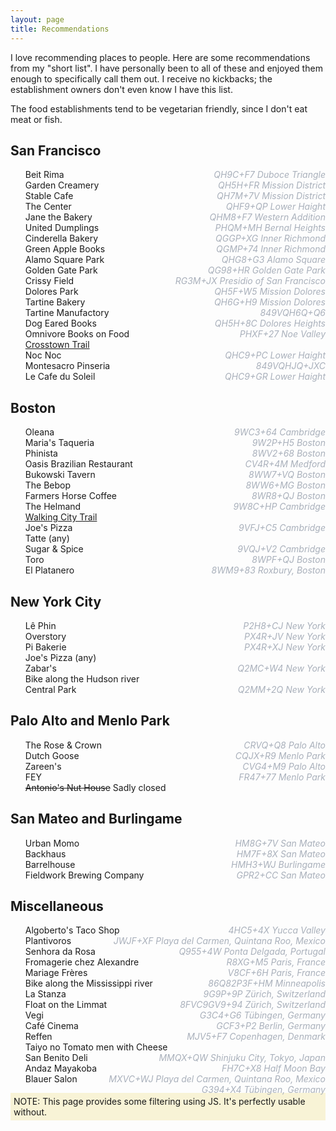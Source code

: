 ```yaml
---
layout: page
title: Recommendations
---
```


<style>
ul { list-style-type: none; }
#filters a { padding-right: 5px; }
</style>

I love recommending places to people. Here are some recommendations from my "short list". I have personally been to all
of these and enjoyed them enough to specifically call them out. I receive no kickbacks; the establishment owners don't
even know I have this list.

The food establishments tend to be vegetarian friendly, since I don't eat meat or fish.

<div id="filters"></div>

<div id="recs">
    <div class="city:sf area:sfbay">
        <h2>San Francisco</h2>
        <ul>
            <li class="food" data-location="QH9C+F7 Duboce Triangle">Beit Rima</li>
            <li class="food" data-location="QH5H+FR Mission District">Garden Creamery</li>
            <li class="food" data-location="QH7M+7V Mission District">Stable Cafe</li>
            <li class="tea vibes" data-location="QHF9+QP Lower Haight">The Center</li>
            <li class="food bread" data-location="QHM8+F7 Western Addition">Jane the Bakery</li>
            <li class="food" data-location="PHQM+MH Bernal Heights">United Dumplings</li>
            <li class="food" data-location="QGGP+XG Inner Richmond">Cinderella Bakery</li>
            <li class="books" data-location="QGMP+74 Inner Richmond">Green Apple Books</li>
            <li class="park" data-location="QHG8+G3 Alamo Square">Alamo Square Park</li>
            <li class="park" data-location="QG98+HR Golden Gate Park">Golden Gate Park</li>
            <li class="park" data-location="RG3M+JX Presidio of San Francisco">Crissy Field</li>
            <li class="park" data-location="QH5F+W5 Mission Dolores">Dolores Park</li>
            <li class="food bread" data-location="QH6G+H9 Mission Dolores">Tartine Bakery</li>
            <li class="food bread" data-location="849VQH6Q+Q6">Tartine Manufactory</li>
            <li class="books" data-location="QH5H+8C Dolores Heights">Dog Eared Books</li>
            <li class="books" data-location="PHXF+27 Noe Valley">Omnivore Books on Food</li>
            <li class="activity"><a href="https://crosstowntrail.org/">Crosstown Trail</a></li>
            <li class="drinks" data-location="QHC9+PC Lower Haight">Noc Noc</li>
            <li class="food" data-location="849VQHJQ+JXC">Montesacro Pinseria</li>
            <li class="food" data-location="QHC9+GR Lower Haight">Le Cafe du Soleil</li>
        </ul>
    </div>
    <div class="city:boston">
        <h2>Boston</h2>
        <ul>
            <li class="food" data-location="9WC3+64 Cambridge">Oleana</li>
            <li class="food" data-location="9W2P+H5 Boston">Maria's Taqueria</li>
            <li class="food" data-location="8WV2+68 Boston">Phinista</li>
            <li class="food" data-location="CV4R+4M Medford">Oasis Brazilian Restaurant</li>
            <li class="drinks" data-location="8WW7+VQ Boston">Bukowski Tavern</li>
            <li class="drinks" data-location="8WW6+MG Boston">The Bebop</li>
            <li class="coffee" data-location="8WR8+QJ Boston">Farmers Horse Coffee</li>
            <li class="food" data-location="9W8C+HP Cambridge">The Helmand</li>
            <li class="activity"><a href="https://www.bostontrails.org/">Walking City Trail</a></li>
            <li class="food" data-location="9VFJ+C5 Cambridge">Joe's Pizza</li>
            <li class="food coffee">Tatte (any)</li>
            <li class="food" data-location="9VQJ+V2 Cambridge">Sugar &amp; Spice</li>
            <li class="food drinks" data-location="8WPF+QJ Boston">Toro</li>
            <li class="market" data-location="8WM9+83 Roxbury, Boston">El Platanero</li>
        </ul>
    </div>
    <div class="city:nyc">
        <h2>New York City</h2>
        <ul>
            <li class="coffee" data-location="P2H8+CJ New York">Lê Phin</li>
            <li class="drinks" data-location="PX4R+JV New York">Overstory</li>
            <li class="food coffee" data-location="PX4R+XJ New York">Pi Bakerie</li>
            <li class="food">Joe's Pizza (any)</li>
            <li class="food market" data-location="Q2MC+W4 New York">Zabar's</li>
            <li class="activity">Bike along the Hudson river</li>
            <li class="park" data-location="Q2MM+2Q New York">Central Park</li>
        </ul>
    </div>
    <div class="city:palo-alto area:sfbay">
        <h2>Palo Alto and Menlo Park</h2>
        <ul>
            <li class="drinks" data-location="CRVQ+Q8 Palo Alto">The Rose &amp; Crown</li>
            <li class="drinks" data-location="CQJX+R9 Menlo Park">Dutch Goose</li>
            <li class="food" data-location="CVG4+M9 Palo Alto">Zareen's</li>
            <li class="food" data-location="FR47+77 Menlo Park">FEY</li>
            <li class="drinks"><del>Antonio's Nut House</del> Sadly closed</li>
        </ul>
    </div>
    <div class="city:san-mateo area:sfbay">
        <h2>San Mateo and Burlingame</h2>
        <ul>
            <li class="food" data-location="HM8G+7V San Mateo">Urban Momo</li>
            <li class="food bread coffee" data-location="HM7F+8X San Mateo">Backhaus</li>
            <li class="drinks" data-location="HMH3+WJ Burlingame">Barrelhouse</li>
            <li class="drinks" data-location="GPR2+CC San Mateo">Fieldwork Brewing Company</li>
        </ul>
    </div>
    <div class="city:misc">
        <h2>Miscellaneous</h2>
        <ul>
            <li class="food" data-location="4HC5+4X Yucca Valley">Algoberto's Taco Shop</li>
            <li class="food" data-location="JWJF+XF Playa del Carmen, Quintana Roo, Mexico">Plantivoros</li>
            <li class="hotel" data-location="Q955+4W Ponta Delgada, Portugal">Senhora da Rosa</li>
            <li class="food" data-location="R8XG+M5 Paris, France">Fromagerie chez Alexandre</li>
            <li class="tea" data-location="V8CF+6H Paris, France">Mariage Frères</li>
            <li class="activity" data-location="86Q82P3F+HM Minneapolis">Bike along the Mississippi river</li>
            <li class="food drinks coffee" data-location="9G9P+9P Zürich, Switzerland">La Stanza</li>
            <li class="activity" data-location="8FVC9GV9+94 Zürich, Switzerland">Float on the Limmat</li>
            <li class="food" data-location="G3C4+G6 Tübingen, Germany">Vegi</li>
            <li class="coffee" data-location="GCF3+P2 Berlin, Germany">Café Cinema</li>
            <li class="food" data-location="MJV5+F7 Copenhagen, Denmark">Reffen</li>
            <li class="food" data-location="MMQX+QW Shinjuku City, Tokyo, Japan">Taiyo no Tomato men with Cheese</li>
            <li class="food" data-location="FH7C+X8 Half Moon Bay">San Benito Deli</li>
            <li class="hotel" data-location="MXVC+WJ Playa del Carmen, Quintana Roo, Mexico">Andaz Mayakoba</li>
            <li class="drinks" data-location="G394+X4 Tübingen, Germany">Blauer Salon</li>
        </ul>
    </div>
</div>

<noscript>
<div style="background-color: #f8f3d6; padding: 5px;">
NOTE: This page provides some filtering using JS. It's perfectly usable without.
</div>
<style>
/* https://stackoverflow.com/a/24640763/569183 */
li[data-location]:after {
    content: attr(data-location);
    display: inline-block;
    color: #A9B0BB;
    float: right;
    font-style: italic;
}
</style>
</noscript>

<script>
const allTags = new Set();
for (const div of document.querySelectorAll("#recs div")) {
    for (const tag of div.classList) {
        allTags.add(tag);
    }
    for (const entry of div.querySelectorAll("li")) {
        for (const tag of entry.classList) {
            allTags.add(tag);
        }
        for (const tag of div.classList) {
            entry.classList.add(tag);
        }
        const plusCode = entry.getAttribute("data-location");
        if (plusCode) {
            const locationLink = document.createElement("a");
            locationLink.setAttribute("href", `https://plus.codes/${plusCode}`);
            locationLink.append(document.createTextNode("(location)"));
            entry.append(document.createTextNode("\u00A0"));
            entry.append(locationLink);
        }
    }
}
const filters = document.querySelector("#filters");
const reset = document.createElement("a");
reset.setAttribute("href", "#");
reset.append(document.createTextNode("reset"));
reset.setAttribute("style", "font-weight: bold;");
reset.onclick = () => {
    document.querySelectorAll('li, div').forEach(elt => elt.style='')
};
filters.append(reset);
for (const tag of [...allTags].sort()) {
    const a = document.createElement("a");
    a.setAttribute("href", "#");
    a.append(document.createTextNode(tag));
    a.onclick = () => {
        document.querySelectorAll("#recs li").forEach(elt => {
            if (!elt.classList.contains(tag)) {
                elt.style = "display: none;";
            }
        });
        document.querySelectorAll("#recs div").forEach(elt => {
            const numVisibleItems = [...elt.querySelectorAll("li")].map(li => li.offsetParent !== null).reduce((a, b) => a+b, 0);
            if (numVisibleItems === 0) {
                elt.style = "display: none";
            }
        });
    }
    filters.append(a);
}
</script>
